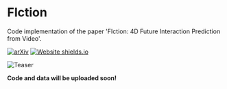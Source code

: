# FIction

Code implementation of the paper 'FIction: 4D Future Interaction Prediction from Video'.

[![arXiv](https://img.shields.io/badge/arXiv-2412.00932-00ff00.svg)](https://arxiv.org/pdf/2412.00932.pdf)  [![Website shields.io](https://img.shields.io/website-up-down-green-red/http/shields.io.svg)](https://vision.cs.utexas.edu/projects/FIction/)

![Teaser](teaser.png)

**Code and data will be uploaded soon!**
